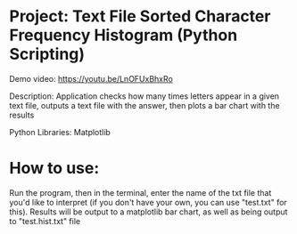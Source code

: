 # Project: Text File Sorted Character Frequency Histogram (Python Scripting)

Demo video: https://youtu.be/LnOFUxBhxRo

Description: Application checks how many times letters appear in a given text file, outputs a text file with the answer, then plots a bar chart with the results

Python Libraries: Matplotlib

# How to use:

Run the program, then in the terminal, enter the name of the txt file that you'd like to interpret (if you don't have your own, you can use "test.txt" for this). Results will be output to a matplotlib bar chart, as well as being output to "test.hist.txt" file
